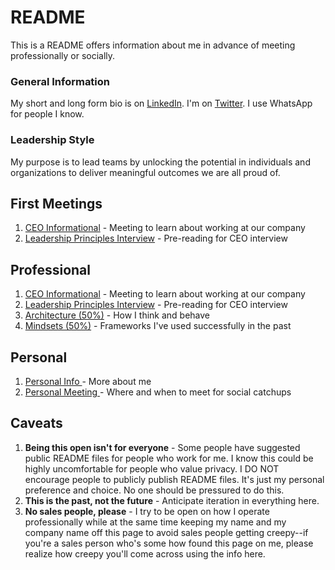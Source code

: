 # README

This is a README offers information about me in advance of meeting professionally or socially. 

### General Information 

My short and long form bio is on [LinkedIn](https://www.linkedin.com/in/iantien/). I'm on [Twitter](https://twitter.com/iantien?lang=en). I use WhatsApp for people I know.

### Leadership Style 

My purpose is to lead teams by unlocking the potential in individuals and organizations to deliver meaningful outcomes we are all proud of. 

## First Meetings 

1. [CEO Informational](first-meetings/informational/) - Meeting to learn about working at our company 
2. [Leadership Principles Interview](first-meetings/final-interview.md) - Pre-reading for CEO interview 

## Professional 

1. [CEO Informational](first-meetings/informational/) - Meeting to learn about working at our company 
2. [Leadership Principles Interview](first-meetings/final-interview.md) - Pre-reading for CEO interview 
3. [Architecture \(50%\)](pro/architecture.md) - How I think and behave
4. [Mindsets \(50%\)](pro/mindsets-50.md) - Frameworks I've used successfully in the past 

## Personal

1. [Personal Info ](personal/personal-topics/personal-info/) - More about me 
2. [Personal Meeting ](personal/personal-topics/personal-meetings/)- Where and when to meet for social catchups 

## Caveats

1. **Being this open isn't for everyone** - Some people have suggested public README files for people who work for me. I know this could be highly uncomfortable for people who value privacy. I DO NOT encourage people to publicly publish README files. It's just my personal preference and choice. No one should be pressured to do this. 
2. **This is the past, not the future** - Anticipate iteration in everything here.  
3. **No sales people, please** - I try to be open on how I operate professionally while at the same time keeping my name and my company name off this page to avoid sales people getting creepy--if you're a sales person who's some how found this page on me, please realize how creepy you'll come across using the info here. 



